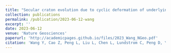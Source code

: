 ```yaml
---
title: "Secular craton evolution due to cyclic deformation of underlying dense mantle lithosphere"
collection: publications
permalink: /publication/2023-06-12-wang
excerpt: ''
date: 2023-06-12
venue: 'Nature Geosciences'
paperurl: 'http://academicpages.github.io/files/2023_Wang_NGeo.pdf'
citation: 'Wang Y, Cao Z, Peng L, Liu L, Chen L, Lundstrom C, Peng D, Yang X. &quot;Secular craton evolution due to cyclic deformation of underlying dense mantle lithosphere.&quot; <i>Nature Geoscience</i>. 2023 Jul;16(7):637-45.'
---
```


<!---The contents above will be part of a list of publications, if the user clicks the link for the publication than the contents of section will be rendered as a full page, allowing you to provide more information about the paper for the reader. When publications are displayed as a single page, the contents of the above "citation" field will automatically be included below this section in a smaller font.--->
